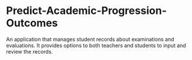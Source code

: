 # Predict-Academic-Progression-Outcomes
 An application that manages student records about examinations and  evaluations. It provides options to both teachers and students to input and  review the records.
